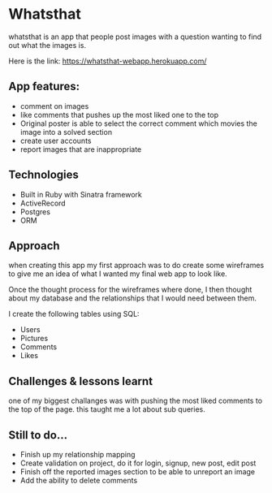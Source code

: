 # Whatsthat
whatsthat is an app that people post images with a question wanting to find out what the images is.  

Here is the link: https://whatsthat-webapp.herokuapp.com/

## App features:
* comment on images
* like comments that pushes up the most liked one to the top
* Original poster is able to select the correct comment which movies the image into a solved section
* create user accounts
* report images that are inappropriate

## Technologies
* Built in Ruby with Sinatra framework
* ActiveRecord
* Postgres
* ORM

## Approach
when creating this app my first approach was to do create some wireframes to give me an idea of what I wanted my final web app to look like.

Once the thought process for the wireframes where done, I then thought about my database and the relationships that I would need between them.

I create the following tables using SQL:
* Users
* Pictures
* Comments
* Likes


## Challenges & lessons learnt
one of my biggest challanges was with pushing the most liked comments to the top of the page. this taught me a lot about sub queries. 

## Still to do...
* Finish up my relationship mapping
* Create validation on project, do it for login, signup,  new post,  edit post
* Finish off the reported images section to be able to unreport an image
* Add the ability to delete comments
 
